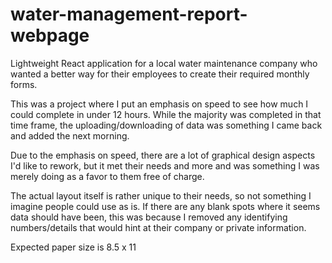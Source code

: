 # water-management-report-webpage
Lightweight React application for a local water maintenance company who wanted a better way for their employees to create their required monthly forms.

This was a project where I put an emphasis on speed to see how much I could complete in under 12 hours. While the majority was completed in that time frame, the uploading/downloading of data was something I came back and added the next morning.

Due to the emphasis on speed, there are a lot of graphical design aspects I'd like to rework, but it met their needs and more and was something I was merely doing as a favor to them free of charge. 

The actual layout itself is rather unique to their needs, so not something I imagine people could use as is. If there are any blank spots where it seems data should have been, this was because I removed any identifying numbers/details that would hint at their company or private information.

Expected paper size is 8.5 x 11
